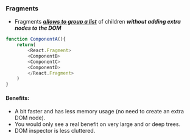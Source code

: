 ### Fragments

- Fragments <ins>**_allows to group a list_**</ins> of children ***without adding extra nodes to the DOM***

```js
function ComponentA(){
    return(
        <React.Fragment>
        <ComponentB>
        <ComponentC>
        <ComponentD>
        </React.Fragment>
    )
}
```
#### Benefits: 
- A bit faster and has less memory usage (no need to create an extra DOM node).
- You would only see a real benefit on very large and or deep trees.
- DOM inspector is less cluttered.